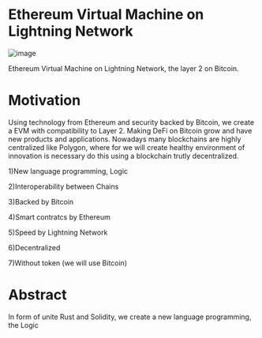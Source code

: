 # Ethereum Virtual Machine on Lightning Network 
![image](https://user-images.githubusercontent.com/83122757/154472275-7ea9f0db-81f2-4b78-93ef-ab2a26fb0e02.png)

Ethereum Virtual Machine on Lightning Network, the layer 2 on Bitcoin.
# Motivation
Using technology from Ethereum and security backed by Bitcoin, we create a EVM with compatibility to Layer 2. Making DeFi on Bitcoin grow and have new products and applications. Nowadays many blockchains are highly centralized like Polygon, where for we will create healthy environment of innovation is necessary do this using a blockchain trutly decentralized.

1)New language programming, Logic

2)Interoperability between Chains

3)Backed by Bitcoin

4)Smart contratcs by Ethereum

5)Speed by Lightning Network

6)Decentralized

7)Without token (we will use Bitcoin)

# Abstract
In form of unite Rust and Solidity, we create a new language programming, the Logic
